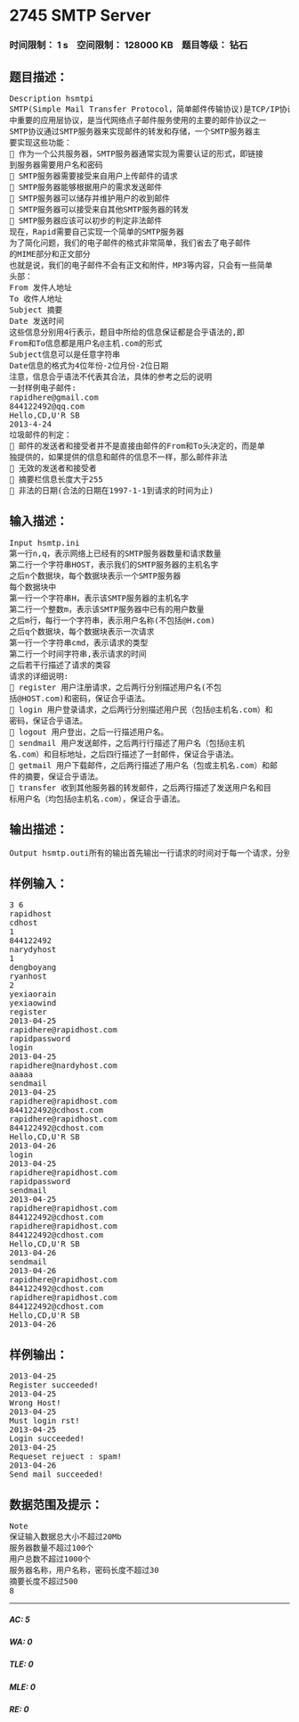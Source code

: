 # 2745 SMTP Server   
### 时间限制： 1 s&nbsp;&nbsp;&nbsp;&nbsp;空间限制： 128000 KB&nbsp;&nbsp;&nbsp;&nbsp;题目等级： 钻石  
## 题目描述：  

<pre>
Description hsmtpi
SMTP(Simple Mail Transfer Protocol，简单邮件传输协议)是TCP/IP协议族  
中重要的应用层协议，是当代网络点子邮件服务使用的主要的邮件协议之一  
SMTP协议通过SMTP服务器来实现邮件的转发和存储，一个SMTP服务器主  
要实现这些功能：  
 作为一个公共服务器，SMTP服务器通常实现为需要认证的形式，即链接  
到服务器需要用户名和密码  
 SMTP服务器需要接受来自用户上传邮件的请求  
 SMTP服务器能够根据用户的需求发送邮件  
 SMTP服务器可以储存并维护用户的收到邮件  
 SMTP服务器可以接受来自其他SMTP服务器的转发  
 SMTP服务器应该可以初步的判定非法邮件  
现在，Rapid需要自己实现一个简单的SMTP服务器  
为了简化问题，我们的电子邮件的格式非常简单，我们省去了电子邮件  
的MIME部分和正文部分  
也就是说，我们的电子邮件不会有正文和附件，MP3等内容，只会有一些简单  
头部：  
From 发件人地址  
To 收件人地址  
Subject 摘要  
Date 发送时间  
这些信息分别用4行表示，题目中所给的信息保证都是合乎语法的,即  
From和To信息都是用户名@主机.com的形式  
Subject信息可以是任意字符串  
Date信息的格式为4位年份-2位月份-2位日期  
注意，信息合乎语法不代表其合法，具体的参考之后的说明  
一封样例电子邮件:  
rapidhere@gmail.com  
844122492@qq.com  
Hello,CD,U'R SB  
2013-4-24  
垃圾邮件的判定：  
 邮件的发送者和接受者并不是直接由邮件的From和To头决定的，而是单  
独提供的，如果提供的信息和邮件的信息不一样，那么邮件非法  
 无效的发送者和接受者  
 摘要栏信息长度大于255  
 非法的日期(合法的日期在1997-1-1到请求的时间为止)
</pre>
  
  
## 输入描述：  

<pre>
Input hsmtp.ini  
第一行n,q，表示网络上已经有的SMTP服务器数量和请求数量  
第二行一个字符串HOST，表示我们的SMTP服务器的主机名字  
之后n个数据块，每个数据块表示一个SMTP服务器  
每个数据块中  
第一行一个字符串H，表示该SMTP服务器的主机名字  
第二行一个整数m，表示该SMTP服务器中已有的用户数量  
之后m行，每行一个字符串，表示用户名称(不包括@H.com)  
之后q个数据块，每个数据块表示一次请求  
第一行一个字符串cmd，表示请求的类型  
第二行一个时间字符串,表示请求的时间  
之后若干行描述了请求的类容  
请求的详细说明:  
 register 用户注册请求，之后两行分别描述用户名(不包  
括@HOST.com)和密码，保证合乎语法。  
 login 用户登录请求，之后两行分别描述用户民（包括@主机名.com）和  
密码，保证合乎语法。  
 logout 用户登出，之后一行描述用户名。  
 sendmail 用户发送邮件，之后两行行描述了用户名（包括@主机  
名.com）和目标地址，之后四行描述了一封邮件，保证合乎语法。  
 getmail 用户下载邮件，之后两行描述了用户名（包或主机名.com）和邮  
件的摘要，保证合乎语法。  
 transfer 收到其他服务器的转发邮件，之后两行描述了发送用户名和目  
标用户名（均包括@主机名.com），保证合乎语法。
</pre>
  
  
## 输出描述：  

<pre>
Output hsmtp.outi所有的输出首先输出一行请求的时间对于每一个请求，分别按要求输出信息: register 如果用户名已经存在，输出"Sorry,same username has alreadyregistered!"，表示注册失败，否则输出"Register succeeded!",并且记录用户名和密码 login 如果主机名错误，输出"Wrong Host!";如果用户不存在，输出"Invalid username!";如果密码错误，输出"Wrong password!",均表示登录失败，否则输出"Login succeeded!" logout 该输入保证合法，输出"Logout succeeded : "+用户名字 sendmail 如果主机名错误，输出"Wrong Host!";如果用户未登录，输出"Must login rst!";如果是垃圾邮件，输出"Request reject : spam!";否则输出"Send mail succeeded!"53 TASK 3 - SMTP SERVER getmail 如果主机名错误，输出"Wrong Host!";如果用户未登录，输出"Must login rst!";如果没有摘要和用户名符合用户的请求，输出"Requested email not found!";否则输出"Get mail succeeded!",并且在之后的4行打印这封邮件 transfer 如果是非法邮件，输出"Request reject : spam!";否则打印"Transfer : recieved from "加发送地址;如果目标地址是本服务器，那么打印"Store the mail!"，并且储存邮件，否则打印"Transfer : send to"加目标地址;
</pre>
  
  
## 样例输入：  

<pre>
3 6
rapidhost
cdhost
1
844122492
narydyhost
1
dengboyang
ryanhost
2
yexiaorain
yexiaowind
register
2013-04-25
rapidhere@rapidhost.com  
rapidpassword  
login  
2013-04-25  
rapidhere@nardyhost.com  
aaaaa  
sendmail  
2013-04-25  
rapidhere@rapidhost.com  
844122492@cdhost.com  
rapidhere@rapidhost.com  
844122492@cdhost.com  
Hello,CD,U'R SB  
2013-04-26  
login  
2013-04-25  
rapidhere@rapidhost.com  
rapidpassword  
sendmail  
2013-04-25  
rapidhere@rapidhost.com  
844122492@cdhost.com  
rapidhere@rapidhost.com  
844122492@cdhost.com  
Hello,CD,U'R SB  
2013-04-26  
sendmail  
2013-04-26  
rapidhere@rapidhost.com  
844122492@cdhost.com  
rapidhere@rapidhost.com  
844122492@cdhost.com  
Hello,CD,U'R SB  
2013-04-26
</pre>
  
  
## 样例输出：  

<pre>
2013-04-25
Register succeeded!
2013-04-25
Wrong Host!
2013-04-25
Must login rst!
2013-04-25
Login succeeded!
2013-04-25
Requeset rejuect : spam!
2013-04-26
Send mail succeeded!
</pre>
  
  
## 数据范围及提示：  

<pre>
Note  
保证输入数据总大小不超过20Mb  
服务器数量不超过100个  
用户总数不超过1000个  
服务器名称，用户名称，密码长度不超过30  
摘要长度不超过500  
8
</pre>
  
  
***  

##### AC: 5  
##### WA: 0  
##### TLE: 0  
##### MLE: 0  
##### RE: 0  
